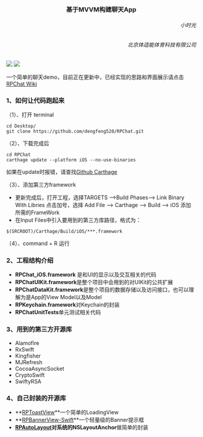 <h3><center>基于MVVM构建聊天App</center></h3>

<h6 align='right'>小时光</h6>
<h6  align='right'>北京体适能体育科技有限公司</h6> 

![](https://img.shields.io/badge/language-swift-orange.svg)
![](https://img.shields.io/cocoapods/l/RPBannerView-Swift.svg?style=flat)

一个简单的聊天demo，目前正在更新中，已经实现的思路和界面展示请点击[RPChat Wiki](https://github.com/dengfeng520/RPChat/wiki/%E5%9F%BA%E4%BA%8EMVVM%E6%9E%84%E5%BB%BA%E8%81%8A%E5%A4%A9App)

<h3>1、如何让代码跑起来</h3>

（1）、打开 terminal

```
cd Desktop/
git clone https://github.com/dengfeng520/RPChat.git
```
（2）、下载完成后

```
cd RPChat 
carthage update --platform iOS --no-use-binaries
```
如果在update时报错，请查找[Github Carthage](https://github.com/Carthage/Carthage)

（3）、添加第三方framework

* 更新完成后，打开工程，选择TARGETS -->Build Phases--> Link Binary With Libries 点击加号，选择 Add File --> Carthage --> Build --> iOS 添加所需的FrameWork
* 在Input Files中引入要用到的第三方库路径，格式为：

```
$(SRCROOT)/Carthage/Build/iOS/***.framework
```
（4）、command + R  运行

<h3>2、工程结构介绍</h3>

* **RPChat_iOS.framework** 是和UI的显示以及交互相关的代码
* **RPChatUIKit.framework**是整个项目中会用到的对UIKit的公共扩展
* **RPChatDataKit.framework**是整个项目的数据存储以及访问接口，也可以理解为是App的View Model以及Model
* **RPKeychain.framework**对Keychain的封装
* **RPChatUnitTests**单元测试相关代码

<h3>3、用到的第三方开源库</h3>

* Alamofire
* RxSwift
* Kingfisher
* MJRefresh
* CocoaAsyncSocket
* CryptoSwift
* SwiftyRSA

<h3>4、自己封装的开源库</h3>

* **[RPToastView](https://github.com/dengfeng520/RPToastView)**一个简单的LoadingView
* **[RPBannerView-Swift](https://github.com/dengfeng520/RPBannerView-Swift)**一个轻量级的Banner提示框
* **[RPAutoLayout](https://github.com/dengfeng520/RPAutoLayout)**对系统的**NSLayoutAnchor**做简单的封装

